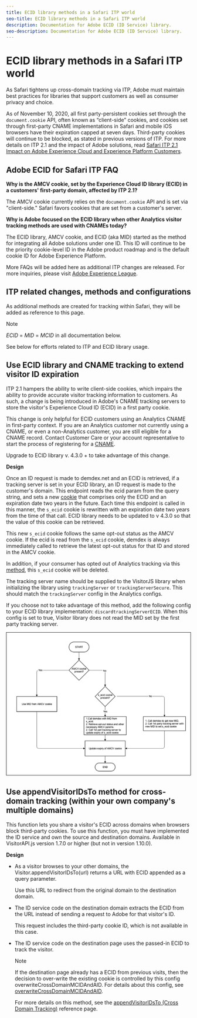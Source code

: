 ```yaml
---
title: ECID library methods in a Safari ITP world
seo-title: ECID library methods in a Safari ITP world
description: Documentation for Adobe ECID (ID Service) library.
seo-description: Documentation for Adobe ECID (ID Service) library.
---
```


# ECID library methods in a Safari ITP world

As Safari tightens up cross-domain tracking via ITP, Adobe must maintain best practices for libraries that support customers as well as consumer privacy and choice.

As of November 10, 2020, all first party-persistent cookies set through the `document.cookie` API, often known as “client-side” cookies, and cookies set through first-party CNAME implementations in Safari and mobile iOS browsers have their expiration capped at seven days. Third-party cookies will continue to be blocked, as stated in previous versions of ITP. For more details on ITP 2.1 and the impact of Adobe solutions, read [Safari ITP 2.1 Impact on Adobe Experience Cloud and Experience Platform Customers](https://medium.com/adobetech/safari-itp-2-1-impact-on-adobe-experience-cloud-customers-9439cecb55ac).

## Adobe ECID for Safari ITP FAQ

**Why is the AMCV cookie, set by the Experience Cloud ID library (ECID) in a customers' first-party domain, affected by ITP 2.1?**

The AMCV cookie currently relies on the `document.cookie` API and is set via "client-side." Safari favors cookies that are set from a customer's server.

<!--- **Why is a cookie set via a CNAME tracking server a better option for tracking in Safari?**

The rules of ITP focus on giving control back to the developers. Implementations via CNAME certificates cannot be done via JavaScript alone. Adobe's CNAME certification program (server-side tracking) is in line with ITP and has been a part of Adobe strategy for many years. ECID library is releasing methods that focus on moving ECID library functionality to a CNAME implementation. --->

**Why is Adobe focused on the ECID library when other Analytics visitor tracking methods are used with CNAMEs today?**

The ECID library, AMCV cookie, and ECID (aka MID) started as the method for integrating all Adobe solutions under one ID. This ID will continue to be the priority cookie-level ID in the Adobe product roadmap and is the default cookie ID for Adobe Experience Platform.

<!--- **Do CNAMEs help customers enable multi-domain tracking?**

The same rules and caveats that have existed previously with CNAMEs still exist. In some cases, CNAMEs can help in a multi-domain scenario. If you have a main entry site where users can be identified before they visit other domains, then a CNAME can enable multi-domain tracking in browsers that do not accept third-party cookies. However, while CNAMEs can help with multi-domain in some scenarios, the reason for the shift of ECID to CNAME implementations is for persistent visitor identification, not multi-domain tracking. For more on CNAME and multi-domain, see [Data Collection CNAMEs and Cross-Domain Tracking](/help/reference/analytics-reference/cname.md). --->

More FAQs will be added here as additional ITP changes are released. For more inquiries, please visit [Adobe Experience League](https://experienceleague.adobe.com/#recommended/solutions/analytics).

## ITP related changes, methods and configurations

As additional methods are created for tracking within Safari, they will be added as reference to this page.

>[!NOTE]
>
>*ECID* = *MID* = *MCID* in all documentation below.

See below for efforts related to ITP and ECID library usage.

## Use ECID library and CNAME tracking to extend visitor ID expiration

ITP 2.1 hampers the ability to write client-side cookies, which impairs the ability to provide accurate visitor tracking information to customers. As such, a change is being introduced in Adobe's CNAME tracking servers to store the visitor's Experience Cloud ID (ECID) in a first party cookie.

This change is only helpful for ECID customers using an Analytics CNAME in first-party context. If you are an Analytics customer not currently using a CNAME, or even a non-Analytics customer, you are still eligible for a CNAME record. Contact Customer Care or your account representative to start the process of registering for a [CNAME](https://docs.adobe.com/content/help/en/core-services/interface/ec-cookies/cookies-first-party.html).

Upgrade to ECID library v. 4.3.0 + to take advantage of this change.

**Design**

Once an ID request is made to demdex.net and an ECID is retrieved, if a tracking server is set in your ECID library, an ID request is made to the customer's domain. This endpoint reads the ecid param from the query string, and sets a new [cookie](/help/introduction/cookies.md) that comprises only the ECID and an expiration date two years in the future. Each time this endpoint is called in this manner, the `s_ecid` cookie is rewritten with an expiration date two years from the time of that call. ECID library needs to be updated to v 4.3.0 so that the value of this cookie can be retrieved.

This new `s_ecid` cookie follows the same opt-out status as the AMCV cookie. If the ecid is read from the `s_ecid` cookie, demdex is always immediately called to retrieve the latest opt-out status for that ID and stored in the AMCV cookie.

In addition, if your consumer has opted out of Analytics tracking via this [method](https://docs.adobe.com/content/help/en/analytics/implementation/js/opt-out.html), this `s_ecid` cookie will be deleted.

The tracking server name should be supplied to the VisitorJS library when initializing the library using `trackingServer` or `trackingServerSecure`. This should match the `trackingServer` config in the Analytics configs.

If you choose not to take advantage of this method, add the following config to your ECID library implementation: `discardtrackingServerECID`. When this config is set to true, Visitor library does not read the MID set by the first party tracking server.

![](assets/itp-proposal-v1.png)

## Use appendVisitorIDsTo method for cross-domain tracking (within your own company's multiple domains)

This function lets you share a visitor's ECID across domains when browsers block third-party cookies. To use this function, you must have implemented the ID service and own the source and destination domains. Available in VisitorAPI.js version 1.7.0 or higher (but not in version 1.10.0).

**Design**

* As a visitor browses to your other domains, the Visitor.appendVisitorIDsTo(url) returns a URL with ECID appended as a query parameter.

    Use this URL to redirect from the original domain to the destination domain.

* The ID service code on the destination domain extracts the ECID from the URL instead of sending a request to Adobe for that visitor's ID.

    This request includes the third-party cookie ID, which is not available in this case.

* The ID service code on the destination page uses the passed-in ECID to track the visitor.

    >[!NOTE]
    >If the destination page already has a ECID from previous visits, then the decision to over-write the existing cookie is controlled by this config overwriteCrossDomainMCIDAndAID. For details about this config, see [overwriteCrossDomainMCIDAndAID](/help/library/function-vars/overwrite-visitor-id.md).
    >
    >For more details on this method, see the [appendVisitorIDsTo (Cross Domain Tracking)](/help/library/get-set/appendvisitorid.md) reference page.
